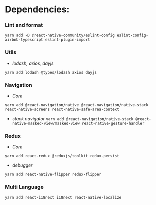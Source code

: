<h1>Dependencies:</h1>

<h3>Lint and format</h3>

`yarn add -D @react-native-community/eslint-config eslint-config-airbnb-typescript eslint-plugin-import`

<h3>Utils</h3>

- _lodash, axios, dayjs_

`yarn add lodash @types/lodash axios dayjs`

<h3>Navigation</h3>

- _Core_

`yarn add @react-navigation/native @react-navigation/native-stack react-native-screens react-native-safe-area-context`

- _stack navigator_
  `yarn add @react-navigation/native-stack @react-native-masked-view/masked-view react-native-gesture-handler`

<h3>Redux</h3>

- _Core_

`yarn add react-redux @reduxjs/toolkit redux-persist`

- _debugger_

`yarn add react-native-flipper redux-flipper`

<h3>Multi Language</h3>

`yarn add react-i18next i18next react-native-localize`

